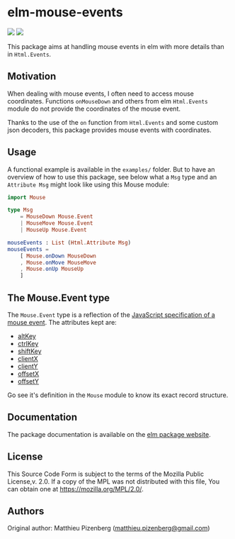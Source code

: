 # elm-mouse-events

[![][badge-license]][license]
[![][badge-doc]][doc]

[badge-doc]: https://img.shields.io/badge/documentation-latest-yellow.svg?style=flat-square
[doc]: http://package.elm-lang.org/packages/mpizenberg/elm-mouse-events/latest
[badge-license]: https://img.shields.io/badge/license-MPL--2.0-blue.svg?style=flat-square
[license]: https://www.mozilla.org/en-US/MPL/2.0/

This package aims at handling mouse events in elm
with more details than in `Html.Events`.


## Motivation

When dealing with mouse events, I often need to access mouse coordinates.
Functions `onMouseDown` and others from elm `Html.Events` module do not
provide the coordinates of the mouse event.

Thanks to the use of the `on` function from `Html.Events` and some
custom json decoders, this package provides mouse events with coordinates.


## Usage

A functional example is available in the `examples/` folder.
But to have an overview of how to use this package, see below
what a `Msg` type and an `Attribute Msg` might look like using this Mouse module:

```elm
import Mouse

type Msg
    = MouseDown Mouse.Event
    | MouseMove Mouse.Event
    | MouseUp Mouse.Event

mouseEvents : List (Html.Attribute Msg)
mouseEvents =
    [ Mouse.onDown MouseDown
    , Mouse.onMove MouseMove
    , Mouse.onUp MouseUp
    ]
```


## The Mouse.Event type

The `Mouse.Event` type is a reflection of the [JavaScript specification of a mouse event][mouse-event-mdn].
The attributes kept are:

 * [altKey][alt-key]
 * [ctrlKey][ctrl-key]
 * [shiftKey][shift-key]
 * [clientX][clientX]
 * [clientY][clientY]
 * [offsetX][offsetX]
 * [offsetY][offsetY]

Go see it's definition in the `Mouse` module to know its exact record structure.

[mouse-event-mdn]: https://developer.mozilla.org/en/docs/Web/API/MouseEvent

[alt-key]: https://developer.mozilla.org/en-US/docs/Web/API/MouseEvent/altKey
[ctrl-key]: https://developer.mozilla.org/en-US/docs/Web/API/MouseEvent/ctrlKey
[shift-key]: https://developer.mozilla.org/en-US/docs/Web/API/MouseEvent/shiftKey

[clientX]: https://developer.mozilla.org/en-US/docs/Web/API/MouseEvent/clientX
[clientY]: https://developer.mozilla.org/en-US/docs/Web/API/MouseEvent/clientY
[offsetX]: https://developer.mozilla.org/en-US/docs/Web/API/MouseEvent/offsetX
[offsetY]: https://developer.mozilla.org/en-US/docs/Web/API/MouseEvent/offsetY


## Documentation

The package documentation is available on the [elm package website][doc].


## License

This Source Code Form is subject to the terms of the Mozilla Public License,v. 2.0.
If a copy of the MPL was not distributed with this file,
You can obtain one at https://mozilla.org/MPL/2.0/.


## Authors

Original author: Matthieu Pizenberg (matthieu.pizenberg@gmail.com)
